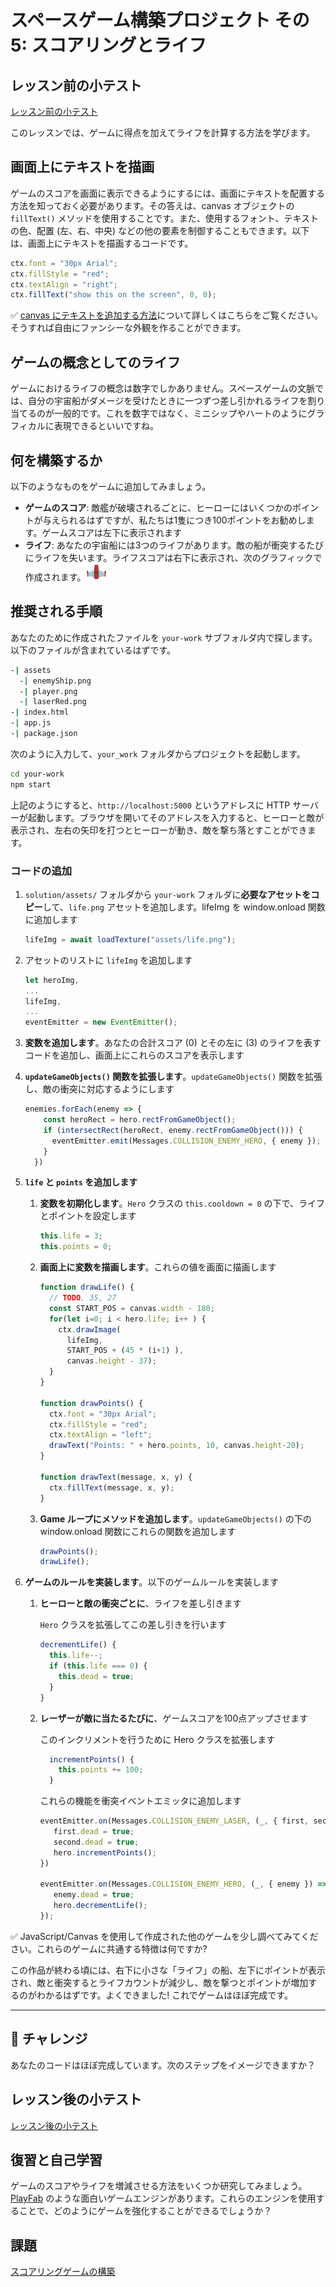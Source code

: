 # スペースゲーム構築プロジェクト その 5: スコアリングとライフ

## レッスン前の小テスト

[レッスン前の小テスト](https://happy-mud-02d95f10f.azurestaticapps.net/quiz/37?loc=ja)

このレッスンでは、ゲームに得点を加えてライフを計算する方法を学びます。

## 画面上にテキストを描画

ゲームのスコアを画面に表示できるようにするには、画面にテキストを配置する方法を知っておく必要があります。その答えは、canvas オブジェクトの `fillText()` メソッドを使用することです。また、使用するフォント、テキストの色、配置 (左、右、中央) などの他の要素を制御することもできます。以下は、画面上にテキストを描画するコードです。

```javascript
ctx.font = "30px Arial";
ctx.fillStyle = "red";
ctx.textAlign = "right";
ctx.fillText("show this on the screen", 0, 0);
```

✅ [canvas にテキストを追加する方法](https://developer.mozilla.org/ja/docs/Drawing_text_using_a_canvas)について詳しくはこちらをご覧ください。そうすれば自由にファンシーな外観を作ることができます。


## ゲームの概念としてのライフ

ゲームにおけるライフの概念は数字でしかありません。スペースゲームの文脈では、自分の宇宙船がダメージを受けたときに一つずつ差し引かれるライフを割り当てるのが一般的です。これを数字ではなく、ミニシップやハートのようにグラフィカルに表現できるといいですね。

## 何を構築するか

以下のようなものをゲームに追加してみましょう。

- **ゲームのスコア**: 敵艦が破壊されるごとに、ヒーローにはいくつかのポイントが与えられるはずですが、私たちは1隻につき100ポイントをお勧めします。ゲームスコアは左下に表示されます
- **ライフ**: あなたの宇宙船には3つのライフがあります。敵の船が衝突するたびにライフを失います。ライフスコアは右下に表示され、次のグラフィックで作成されます。![life image](../solution/assets/life.png)

## 推奨される手順

あなたのために作成されたファイルを `your-work` サブフォルダ内で探します。以下のファイルが含まれているはずです。

```bash
-| assets
  -| enemyShip.png
  -| player.png
  -| laserRed.png
-| index.html
-| app.js
-| package.json
```

次のように入力して、`your_work` フォルダからプロジェクトを起動します。

```bash
cd your-work
npm start
```

上記のようにすると、`http://localhost:5000` というアドレスに HTTP サーバーが起動します。ブラウザを開いてそのアドレスを入力すると、ヒーローと敵が表示され、左右の矢印を打つとヒーローが動き、敵を撃ち落とすことができます。

### コードの追加

1. `solution/assets/` フォルダから `your-work` フォルダに**必要なアセットをコピー**して、`life.png` アセットを追加します。lifeImg を window.onload 関数に追加します

    ```javascript
    lifeImg = await loadTexture("assets/life.png");
    ```

1. アセットのリストに `lifeImg` を追加します

    ```javascript
    let heroImg,
    ...
    lifeImg,
    ...
    eventEmitter = new EventEmitter();
    ```
  
2. **変数を追加します**。あなたの合計スコア (0) とその左に (3) のライフを表すコードを追加し、画面上にこれらのスコアを表示します

3. **`updateGameObjects()` 関数を拡張します**。`updateGameObjects()` 関数を拡張し、敵の衝突に対応するようにします

    ```javascript
    enemies.forEach(enemy => {
        const heroRect = hero.rectFromGameObject();
        if (intersectRect(heroRect, enemy.rectFromGameObject())) {
          eventEmitter.emit(Messages.COLLISION_ENEMY_HERO, { enemy });
        }
      })
    ```

4. **`life` と `points` を追加します**
   1. **変数を初期化します**。`Hero` クラスの `this.cooldown = 0` の下で、ライフとポイントを設定します

        ```javascript
        this.life = 3;
        this.points = 0;
        ```

   1. **画面上に変数を描画します**。これらの値を画面に描画します

        ```javascript
        function drawLife() {
          // TODO, 35, 27
          const START_POS = canvas.width - 180;
          for(let i=0; i < hero.life; i++ ) {
            ctx.drawImage(
              lifeImg, 
              START_POS + (45 * (i+1) ), 
              canvas.height - 37);
          }
        }
        
        function drawPoints() {
          ctx.font = "30px Arial";
          ctx.fillStyle = "red";
          ctx.textAlign = "left";
          drawText("Points: " + hero.points, 10, canvas.height-20);
        }
        
        function drawText(message, x, y) {
          ctx.fillText(message, x, y);
        }

        ```

   1. **Game ループにメソッドを追加します**。`updateGameObjects()` の下の window.onload 関数にこれらの関数を追加します

        ```javascript
        drawPoints();
        drawLife();
        ```

1. **ゲームのルールを実装します**。以下のゲームルールを実装します

   1. **ヒーローと敵の衝突ごとに**、ライフを差し引きます
   
      `Hero` クラスを拡張してこの差し引きを行います

        ```javascript
        decrementLife() {
          this.life--;
          if (this.life === 0) {
            this.dead = true;
          }
        }
        ```

   2. **レーザーが敵に当たるたびに**、ゲームスコアを100点アップさせます

      このインクリメントを行うために Hero クラスを拡張します
    
        ```javascript
          incrementPoints() {
            this.points += 100;
          }
        ```

        これらの機能を衝突イベントエミッタに追加します

        ```javascript
        eventEmitter.on(Messages.COLLISION_ENEMY_LASER, (_, { first, second }) => {
           first.dead = true;
           second.dead = true;
           hero.incrementPoints();
        })

        eventEmitter.on(Messages.COLLISION_ENEMY_HERO, (_, { enemy }) => {
           enemy.dead = true;
           hero.decrementLife();
        });
        ```

✅ JavaScript/Canvas を使用して作成された他のゲームを少し調べてみてください。これらのゲームに共通する特徴は何ですか?

この作品が終わる頃には、右下に小さな「ライフ」の船、左下にポイントが表示され、敵と衝突するとライフカウントが減少し、敵を撃つとポイントが増加するのがわかるはずです。よくできました! これでゲームはほぼ完成です。

---

## 🚀 チャレンジ

あなたのコードはほぼ完成しています。次のステップをイメージできますか？

## レッスン後の小テスト

[レッスン後の小テスト](https://happy-mud-02d95f10f.azurestaticapps.net/quiz/38?loc=ja)

## 復習と自己学習

ゲームのスコアやライフを増減させる方法をいくつか研究してみましょう。[PlayFab](https://playfab.com) のような面白いゲームエンジンがあります。これらのエンジンを使用することで、どのようにゲームを強化することができるでしょうか？

## 課題

[スコアリングゲームの構築](assignment.ja.md)
